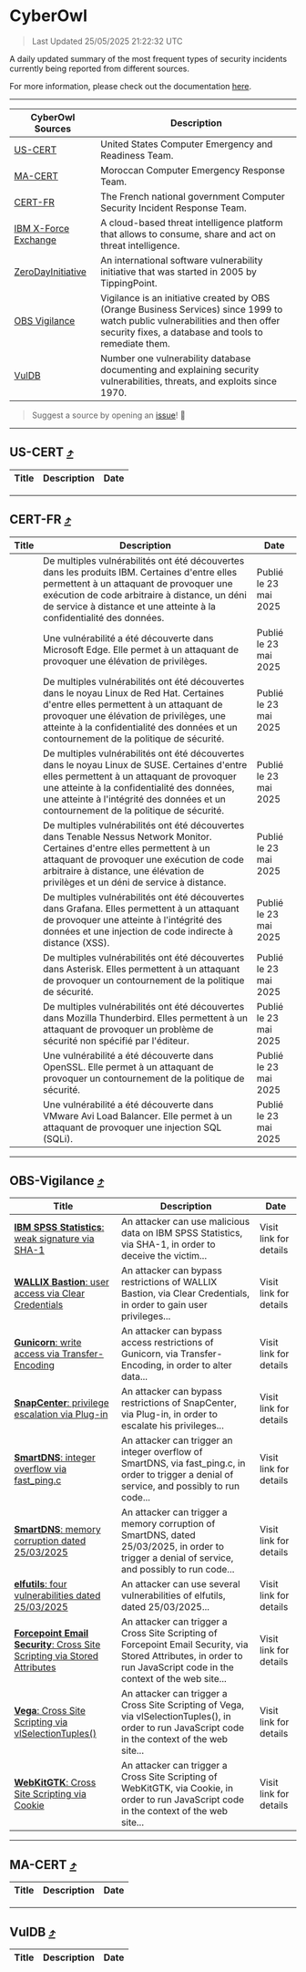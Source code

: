 
 <div id='top'></div>

# CyberOwl

 > Last Updated 25/05/2025 21:22:32 UTC
 
 A daily updated summary of the most frequent types of security incidents currently being reported from different sources.
 
 For more information, please check out the documentation [here](./docs/README.md).
 
 ---
 |CyberOwl Sources|Description|
 |---|---|
 |[US-CERT](#us-cert-arrow_heading_up)|United States Computer Emergency and Readiness Team.|
 |[MA-CERT](#ma-cert-arrow_heading_up)|Moroccan Computer Emergency Response Team.|
 |[CERT-FR](#cert-fr-arrow_heading_up)|The French national government Computer Security Incident Response Team.|
 |[IBM X-Force Exchange](#ibmcloud-arrow_heading_up)|A cloud-based threat intelligence platform that allows to consume, share and act on threat intelligence.|
 |[ZeroDayInitiative](#zerodayinitiative-arrow_heading_up)|An international software vulnerability initiative that was started in 2005 by TippingPoint.|
 |[OBS Vigilance](#obs-vigilance-arrow_heading_up)|Vigilance is an initiative created by OBS (Orange Business Services) since 1999 to watch public vulnerabilities and then offer security fixes, a database and tools to remediate them.|
 |[VulDB](#vuldb-arrow_heading_up)|Number one vulnerability database documenting and explaining security vulnerabilities, threats, and exploits since 1970.|
 
 > Suggest a source by opening an [issue](https://github.com/karimhabush/cyberowl/issues)! :raised_hands:
 ---

## US-CERT [:arrow_heading_up:](#cyberowl)

 |Title|Description|Date|
 |---|---|---|
 
 ---

## CERT-FR [:arrow_heading_up:](#cyberowl)

 |Title|Description|Date|
 |---|---|---|
 |[](https://www.cert.ssi.gouv.fr/avis/CERTFR-2025-AVI-0452/)|De multiples vulnérabilités ont été découvertes dans les produits IBM. Certaines d'entre elles permettent à un attaquant de provoquer une exécution de code arbitraire à distance, un déni de service à distance et une atteinte à la confidentialité des données.|Publié le 23 mai 2025|
 |[](https://www.cert.ssi.gouv.fr/avis/CERTFR-2025-AVI-0451/)|Une vulnérabilité a été découverte dans Microsoft Edge. Elle permet à un attaquant de provoquer une élévation de privilèges.|Publié le 23 mai 2025|
 |[](https://www.cert.ssi.gouv.fr/avis/CERTFR-2025-AVI-0450/)|De multiples vulnérabilités ont été découvertes dans le noyau Linux de Red Hat. Certaines d'entre elles permettent à un attaquant de provoquer une élévation de privilèges, une atteinte à la confidentialité des données et un contournement de la politique de sécurité.|Publié le 23 mai 2025|
 |[](https://www.cert.ssi.gouv.fr/avis/CERTFR-2025-AVI-0449/)|De multiples vulnérabilités ont été découvertes dans le noyau Linux de SUSE. Certaines d'entre elles permettent à un attaquant de provoquer une atteinte à la confidentialité des données, une atteinte à l'intégrité des données et un contournement de la politique de sécurité.|Publié le 23 mai 2025|
 |[](https://www.cert.ssi.gouv.fr/avis/CERTFR-2025-AVI-0448/)|De multiples vulnérabilités ont été découvertes dans Tenable Nessus Network Monitor. Certaines d'entre elles permettent à un attaquant de provoquer une exécution de code arbitraire à distance, une élévation de privilèges et un déni de service à distance.|Publié le 23 mai 2025|
 |[](https://www.cert.ssi.gouv.fr/avis/CERTFR-2025-AVI-0447/)|De multiples vulnérabilités ont été découvertes dans Grafana. Elles permettent à un attaquant de provoquer une atteinte à l'intégrité des données et une injection de code indirecte à distance (XSS).|Publié le 23 mai 2025|
 |[](https://www.cert.ssi.gouv.fr/avis/CERTFR-2025-AVI-0446/)|De multiples vulnérabilités ont été découvertes dans Asterisk. Elles permettent à un attaquant de provoquer un contournement de la politique de sécurité.|Publié le 23 mai 2025|
 |[](https://www.cert.ssi.gouv.fr/avis/CERTFR-2025-AVI-0445/)|De multiples vulnérabilités ont été découvertes dans Mozilla Thunderbird. Elles permettent à un attaquant de provoquer un problème de sécurité non spécifié par l'éditeur.|Publié le 23 mai 2025|
 |[](https://www.cert.ssi.gouv.fr/avis/CERTFR-2025-AVI-0444/)|Une vulnérabilité a été découverte dans OpenSSL. Elle permet à un attaquant de provoquer un contournement de la politique de sécurité.|Publié le 23 mai 2025|
 |[](https://www.cert.ssi.gouv.fr/avis/CERTFR-2025-AVI-0443/)|Une vulnérabilité a été découverte dans VMware Avi Load Balancer. Elle permet à un attaquant de provoquer une injection SQL (SQLi).|Publié le 23 mai 2025|
 
 ---

## OBS-Vigilance [:arrow_heading_up:](#cyberowl)

 |Title|Description|Date|
 |---|---|---|
 |[<a href="https://vigilance.fr/vulnerability/IBM-SPSS-Statistics-weak-signature-via-SHA-1-46669" class="noirorange"><b>IBM SPSS Statistics</b>: weak signature via SHA-1</a>](https://vigilance.fr/vulnerability/IBM-SPSS-Statistics-weak-signature-via-SHA-1-46669)|An attacker can use malicious data on IBM SPSS Statistics, via SHA-1, in order to deceive the victim...|Visit link for details|
 |[<a href="https://vigilance.fr/vulnerability/WALLIX-Bastion-user-access-via-Clear-Credentials-46668" class="noirorange"><b>WALLIX Bastion</b>: user access via Clear Credentials</a>](https://vigilance.fr/vulnerability/WALLIX-Bastion-user-access-via-Clear-Credentials-46668)|An attacker can bypass restrictions of WALLIX Bastion, via Clear Credentials, in order to gain user privileges...|Visit link for details|
 |[<a href="https://vigilance.fr/vulnerability/Gunicorn-write-access-via-Transfer-Encoding-46665" class="noirorange"><b>Gunicorn</b>: write access via Transfer-Encoding</a>](https://vigilance.fr/vulnerability/Gunicorn-write-access-via-Transfer-Encoding-46665)|An attacker can bypass access restrictions of Gunicorn, via Transfer-Encoding, in order to alter data...|Visit link for details|
 |[<a href="https://vigilance.fr/vulnerability/SnapCenter-privilege-escalation-via-Plug-in-46664" class="noirorange"><b>SnapCenter</b>: privilege escalation via Plug-in</a>](https://vigilance.fr/vulnerability/SnapCenter-privilege-escalation-via-Plug-in-46664)|An attacker can bypass restrictions of SnapCenter, via Plug-in, in order to escalate his privileges...|Visit link for details|
 |[<a href="https://vigilance.fr/vulnerability/SmartDNS-integer-overflow-via-fast-ping-c-46663" class="noirorange"><b>SmartDNS</b>: integer overflow via fast_ping.c</a>](https://vigilance.fr/vulnerability/SmartDNS-integer-overflow-via-fast-ping-c-46663)|An attacker can trigger an integer overflow of SmartDNS, via fast_ping.c, in order to trigger a denial of service, and possibly to run code...|Visit link for details|
 |[<a href="https://vigilance.fr/vulnerability/SmartDNS-memory-corruption-dated-25-03-2025-46662" class="noirorange"><b>SmartDNS</b>: memory corruption dated 25/03/2025</a>](https://vigilance.fr/vulnerability/SmartDNS-memory-corruption-dated-25-03-2025-46662)|An attacker can trigger a memory corruption of SmartDNS, dated 25/03/2025, in order to trigger a denial of service, and possibly to run code...|Visit link for details|
 |[<a href="https://vigilance.fr/vulnerability/elfutils-four-vulnerabilities-dated-25-03-2025-46661" class="noirorange"><b>elfutils</b>: four vulnerabilities dated 25/03/2025</a>](https://vigilance.fr/vulnerability/elfutils-four-vulnerabilities-dated-25-03-2025-46661)|An attacker can use several vulnerabilities of elfutils, dated 25/03/2025...|Visit link for details|
 |[<a href="https://vigilance.fr/vulnerability/Forcepoint-Email-Security-Cross-Site-Scripting-via-Stored-Attributes-46659" class="noirorange"><b>Forcepoint Email Security</b>: Cross Site Scripting via Stored Attributes</a>](https://vigilance.fr/vulnerability/Forcepoint-Email-Security-Cross-Site-Scripting-via-Stored-Attributes-46659)|An attacker can trigger a Cross Site Scripting of Forcepoint Email Security, via Stored Attributes, in order to run JavaScript code in the context of the web site...|Visit link for details|
 |[<a href="https://vigilance.fr/vulnerability/Vega-Cross-Site-Scripting-via-vlSelectionTuples-46658" class="noirorange"><b>Vega</b>: Cross Site Scripting via vlSelectionTuples()</a>](https://vigilance.fr/vulnerability/Vega-Cross-Site-Scripting-via-vlSelectionTuples-46658)|An attacker can trigger a Cross Site Scripting of Vega, via vlSelectionTuples(), in order to run JavaScript code in the context of the web site...|Visit link for details|
 |[<a href="https://vigilance.fr/vulnerability/WebKitGTK-Cross-Site-Scripting-via-Cookie-46657" class="noirorange"><b>WebKitGTK</b>: Cross Site Scripting via Cookie</a>](https://vigilance.fr/vulnerability/WebKitGTK-Cross-Site-Scripting-via-Cookie-46657)|An attacker can trigger a Cross Site Scripting of WebKitGTK, via Cookie, in order to run JavaScript code in the context of the web site...|Visit link for details|
 
 ---

## MA-CERT [:arrow_heading_up:](#cyberowl)

 |Title|Description|Date|
 |---|---|---|
 
 ---

## VulDB [:arrow_heading_up:](#cyberowl)

 |Title|Description|Date|
 |---|---|---|
 